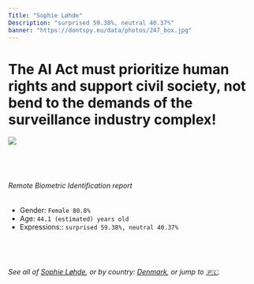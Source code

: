 ```yaml
---
Title: "Sophie Løhde"
Description: "surprised 59.38%, neutral 40.37%"
banner: "https://dontspy.eu/data/photos/247_box.jpg"
---
```


# The AI Act must prioritize human rights and support civil society, not bend to the demands of the surveillance industry complex!

<link rel="stylesheet" type="text/css" href="/css/blog.css" />

<div class="is-fake" hidden>

_This image is **clearly fake**_, yet we [continue to collect them because the AI Act negotiations](/blog/why-deepfake/) are heading in a direction that will only make people's lives more complicated. For a more in-depth explanation, read: [Double threat: why losing the battle against Face Biometrics would fuel the proliferation of deepfakes](/blog/the-dual-threat-how-losing-the-biometric-battle-fuels-deepfake-proliferation/).


</div>

<!-- <img src="https://dontspy.eu/data/photos/54_box.jpg" /> -->
<img src="https://dontspy.eu/data/photos/247_box.jpg" />

## <br>

###### Remote Biometric Identification report

* <span class="label">Gender:</span> `Female 80.8%`
* <span class="label">Age:</span> `44.1 (estimated) years old`
* <span class="label">Expressions::</span> `surprised 59.38%, neutral 40.37%`

## <br>

###### See all of [Sophie Løhde](/policymaker#Sophie%20L%C3%B8hde), or by country: [Denmark](/country#Denmark), or jump to [🇵🇱](/x/48).

## <br>
